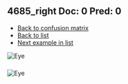 ## 4685_right Doc: 0 Pred: 0
- [Back to confusion matrix](https://github.com/juliandewit/kaggle_retinopathy/blob/master/matrix.md)
- [Back to list](https://github.com/juliandewit/kaggle_retinopathy/blob/master/lists/00/list.md)
- [Next example in list](https://github.com/juliandewit/kaggle_retinopathy/blob/master/lists/00/46/4687_left.md)

![Eye](https://retinopaty.blob.core.windows.net/size1024/4685_right_0.jpeg)

### 

![Eye]()
